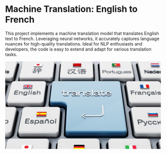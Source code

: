 # Machine Translation: English to French
This project implements a machine translation model that translates English text to French. Leveraging neural networks, it accurately captures language nuances for high-quality translations. Ideal for NLP enthusiasts and developers, the code is easy to extend and adapt for various translation tasks.

![alt text](https://github.com/EslamWalid/Machine-Translation-using-Seq2Seq/blob/main/Translation.jpg)


